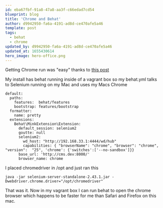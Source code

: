 ```yaml
---
id: eba67fbf-91a8-47a8-aa3f-c66edad7cd54
blueprint: blog
title: 'Chrome and Behat'
author: d9942950-fa6a-4191-ad8d-ce470afe5a46
template: post
tags:
  - behat
  - chrome
updated_by: d9942950-fa6a-4191-ad8d-ce470afe5a46
updated_at: 1655430614
hero_image: hero-office.png
---
```

Getting Chrome run was "easy" thanks to [this post](https://groups.google.com/forum/#!topic/behat/_xHeL0Y-kWA)

My install has behat running inside of a vagrant box so my behat.yml talks to Selenium running on my Mac and uses my Macs Chrome

~~~
default:
  paths:
    features:  behat/features
    bootstrap: features/bootstrap
  formatter:
    name: pretty
  extensions:
    Behat\MinkExtension\Extension:
      default_session: selenium2
      goutte: null
      selenium2:
        wd_host: "http://192.168.33.1:4444/wd/hub"
        capabilities: { "browserName": "chrome", "browser": "chrome", "version":  "25", 'chrome': {'switches':['--no-sandbox']}}
      base_url: 'http://cms.dev:8000/'
      browser_name: chrome

~~~

I placed chromedriver in /opt and just ran this 

~~~
java -jar selenium-server-standalone-2.43.1.jar -Dwebdriver.chrome.driver="/opt/chromedriver"
~~~

That was it. Now in my vagrant box I can run behat to open the chrome browser which happens to be faster for me than Safari and Firefox on this mac.

